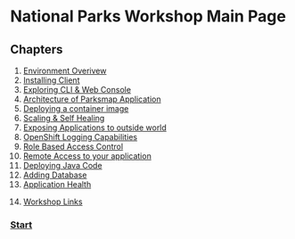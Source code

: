 # National Parks Workshop Main Page  


## Chapters  
1. [Environment Overivew](https://github.com/bhandaru/nationalparks-labs/blob/master/01%20-%20Environment%20Overview.MD)  
2. [Installing Client](https://github.com/bhandaru/nationalparks-labs/blob/master/02%20-%20Installing%20Client.MD)  
3. [Exploring CLI & Web Console](https://github.com/bhandaru/nationalparks-labs/blob/master/03%20-%20Exploring%20CLI%20%26%20Web%20Console.MD)  
4. [Architecture of Parksmap Application](https://github.com/bhandaru/nationalparks-labs/blob/master/04%20-%20Application%20Architecture.MD)  
5. [Deploying a container image](https://github.com/bhandaru/nationalparks-labs/blob/master/05%20-%20Deploying%20a%20container%20image.MD)  
6. [Scaling & Self Healing](https://github.com/bhandaru/nationalparks-labs/blob/master/06%20-%20Scaling%20and%20Healing.MD)  
7. [Exposing Applications to outside world](https://github.com/bhandaru/nationalparks-labs/blob/master/07%20-%20Exposing%20Applications%20to%20outside%20world.MD)  
8. [OpenShift Logging Capabilities](https://github.com/bhandaru/nationalparks-labs/blob/master/08%20-%20OpenShift%20Logging%20Capabilities.MD)  
9. [Role Based Access Control](https://github.com/bhandaru/nationalparks-labs/blob/master/09%20-%20Role%20Based%20Access%20Control.MD)  
10. [Remote Access to your application](https://github.com/bhandaru/nationalparks-labs/blob/master/10%20-%20Remote%20Access%20to%20Application.MD)  
11. [Deploying Java Code](https://github.com/bhandaru/nationalparks-labs/blob/master/11%20-%20Deploying%20Java%20Code.MD)  
12. [Adding Database](https://github.com/bhandaru/nationalparks-labs/blob/master/12%20-%20Adding%20Database.MD)  
13. [Application Health](https://github.com/bhandaru/nationalparks-labs/blob/master/13%20-%20Application%20Health.MD)  



<!--
14. [Automate Build and Deployment with pipelines](https://github.com/bhandaru/nationalparks-labs/blob/master/14%20-%20Automate%20Build%20and%20Deployment%20with%20pipelines)  
15. [Triggering build on code change](https://github.com/bhandaru/nationalparks-labs/blob/master/15%20-%20Triggering%20build%20on%20code%20change)  
16. [Using Application Templates](https://github.com/bhandaru/nationalparks-labs/blob/master/16%20-%20Using%20Application%20Templates)  
17. [Clustering Stateful Java EE Applications](https://github.com/bhandaru/nationalparks-labs/blob/master/17%20-%20Clustering%20Stateful%20Java%20EE%20Applications)  
18. [Binary Builds for Day to Day Development](https://github.com/bhandaru/nationalparks-labs/blob/master/18%20-%20Binary%20Builds%20for%20Day%20to%20Day%20Development)  
19. [Using Port-Forwarding and Remote Debugging](https://github.com/bhandaru/nationalparks-labs/blob/master/19%20-%20Using%20Port-Forwarding%20and%20Remote%20Debugging)  
20. [Further Resources](https://github.com/bhandaru/nationalparks-labs/blob/master/20%20-%20Further%20Resources)  
-->
14. [Workshop Links](https://github.com/bhandaru/nationalparks-labs/blob/master/21%20-%20Workshop%20Links.MD) 



<p align="center">
  <h3><a href="/01%20-%20Environment%20Overview.MD">Start</a></h3>
</p>
